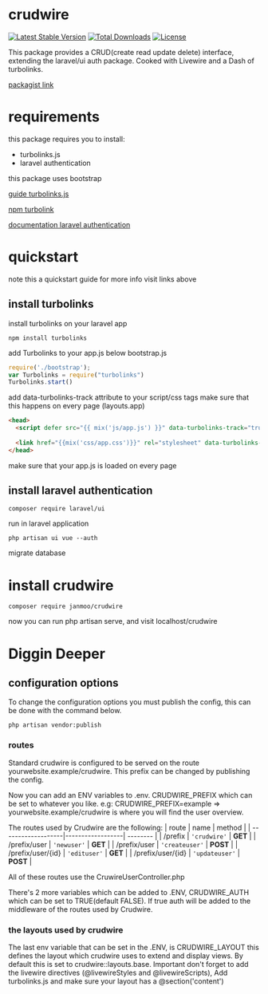 # crudwire
[![Latest Stable Version](https://poser.pugx.org/janmoo/crudwire/v)](//packagist.org/packages/janmoo/crudwire)
[![Total Downloads](https://poser.pugx.org/janmoo/crudwire/downloads)](//packagist.org/packages/janmoo/crudwire)
[![License](https://poser.pugx.org/janmoo/crudwire/license)](//packagist.org/packages/janmoo/crudwire)

This package provides a CRUD(create read update delete) interface, extending the laravel/ui auth package.
Cooked with Livewire and a Dash of turbolinks. 

[packagist link](https://packagist.org/packages/janmoo/crudwire "packagist - JanMoo/Crudwire")

# requirements
this package requires you to install:
* turbolinks.js 
* laravel authentication 

this package uses bootstrap

[guide turbolinks.js](https://medium.com/web-developer/turbolinks-with-laravel-speed-up-navigation-in-your-laravel-app-with-turobolinks-41efbade643b "medium turbolinks.js install guide")

[npm turbolink](https://www.npmjs.com/package/turbolinks "npm turbolinks.js")

[documentation laravel authentication](https://laravel.com/docs/7.x/authentication "laravel authentication")

# quickstart

note this a quickstart guide for more info visit links above

## install turbolinks

install turbolinks on your laravel app
```
npm install turbolinks
```

add Turbolinks to your app.js below bootstrap.js
```javascript
require('./bootstrap');
var Turbolinks = require("turbolinks")
Turbolinks.start()
```

add data-turbolinks-track attribute to your script/css tags
make sure that this happens on every page (layouts.app)
```html
<head>
  <script defer src="{{ mix('js/app.js') }}" data-turbolinks-track="true" ></script>
  
  <link href="{{mix('css/app.css')}}" rel="stylesheet" data-turbolinks-track="true">
</head>
```
make sure that your app.js is loaded on every page

## install laravel authentication 
```
composer require laravel/ui
```

run in laravel application

```
php artisan ui vue --auth
```

migrate database 


# install crudwire
```
composer require janmoo/crudwire
```
now you can run php artisan serve, and visit localhost/crudwire

# Diggin Deeper

## configuration options

To change the configuration options you must publish the config, this can be done with the command below.
```
php artisan vendor:publish
```
### routes
Standard crudwire is configured to be served on the route yourwebsite.example/crudwire. This prefix can be changed by publishing the config.

Now you can add an ENV variables to .env. CRUDWIRE_PREFIX which can be set to whatever you like. e.g: CRUDWIRE_PREFIX=example => yourwebsite.example/crudwire is where you will find the user overview.

The routes used by Crudwire are the following:
| route              | name             | method    |
| -------------------|------------------| --------  |
| /prefix            | `'crudwire'`     | **GET**   |
| /prefix/user       | `'newuser'`      | **GET**   |
| /prefix/user       | `'createuser'`   | **POST**  |
| /prefix/user/{id}  | `'edituser'`     | **GET**   |
| /prefix/user/{id}  | `'updateuser'`   | **POST**  |


All of these routes use the CruwireUserController.php


There's 2 more variables which can be added to .ENV, CRUDWIRE_AUTH which can be set to TRUE(default FALSE). If true auth will be added to the middleware of the routes used by Crudwire.

### the layouts used by crudwire 

The last env variable that can be set in the .ENV, is CRUDWIRE_LAYOUT this defines the layout which crudwire uses to extend and display views. By default this is set to crudwire::layouts.base. Important don't forget to add the livewire directives (@livewireStyles and @livewireScripts), Add turbolinks.js and make sure your layout has a @section('content')



